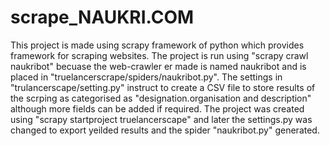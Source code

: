 # scrape_NAUKRI.COM
This project is made using scrapy framework of python which provides framework for scraping websites. The project is
run using "scrapy crawl naukribot" becuase the web-crawler er made is named naukribot and is placed in 
"truelancerscrape/spiders/naukribot.py". The settings in "trulancerscape/setting.py" instruct to create a CSV file to
store results of the scrping as categorised as "designation.organisation and description" although more fields can be added
if required. The project was created using "scrapy startproject truelancerscape" and later the settings.py was changed to export 
yeilded results and the spider "naukribot.py" generated.
